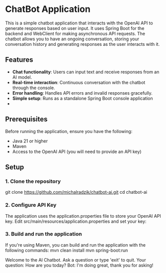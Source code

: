 # ChatBot Application

This is a simple chatbot application that interacts with the OpenAI API to generate responses based on user input. 
It uses Spring Boot for the backend and WebClient for making asynchronous API requests. 
The chatbot allows you to have an ongoing conversation, storing your conversation history and generating responses as the user interacts with it.

## Features

- **Chat functionality**: Users can input text and receive responses from an AI model.
- **Real-time interaction**: Continuous conversation with the chatbot through the console.
- **Error handling**: Handles API errors and invalid responses gracefully.
- **Simple setup**: Runs as a standalone Spring Boot console application
- 
## Prerequisites

Before running the application, ensure you have the following:

- Java 21 or higher
- Maven
- Access to the OpenAI API (you will need to provide an API key)

## Setup

### 1. Clone the repository
git clone https://github.com/michalradzik/chatbot-ai.git cd chatbot-ai


### 2. Configure API Key

The application uses the application.properties file to store your OpenAI API key.
Edit src/main/resources/application.properties and set your key:



### 3. Build and run the application

If you're using Maven, you can build and run the application with the following commands:
mvn clean install mvn spring-boot:run

Welcome to the AI Chatbot. Ask a question or type 'exit' to quit.
Your question: How are you today?
Bot: I'm doing great, thank you for asking!










